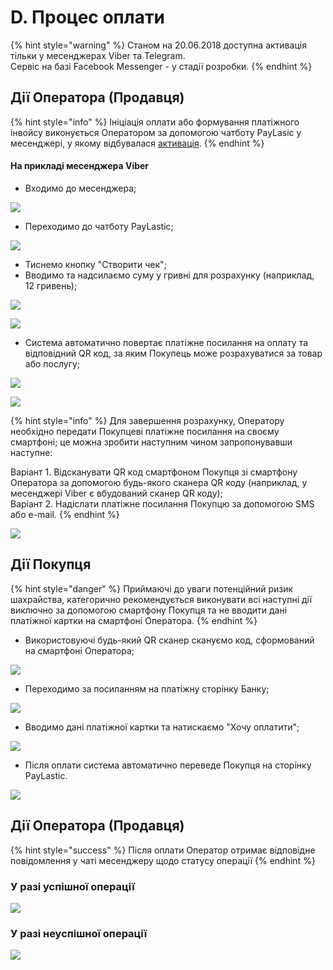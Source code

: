 # D. Процес оплати

{% hint style="warning" %}
Станом на 20.06.2018 доступна активація тільки у месенджерах Viber та Telegram.  
Сервіс на базі Facebook Messenger - у стадії розробки.
{% endhint %}

## Дії Оператора \(Продавця\)

{% hint style="info" %}
Ініціація оплати або формування платіжного інвойсу виконується Оператором за допомогою чатботу PayLasic у месенджері, у якому відбувалася [активація](https://paylastic.gitbook.io/paylastic-oshad/~/edit/drafts/-LFRiezl1UKquOR0SyTC/sho-take-merchant/untitled/untitled).
{% endhint %}

#### На прикладі месенджера Viber

* Входимо до месенджера;

![](.gitbook/assets/image%20%2852%29.png)

* Переходимо до чатботу PayLastic;

![](.gitbook/assets/image%20%2817%29.png)

* Тиснемо кнопку "Створити чек";
* Вводимо та надсилаємо суму у гривні для розрахунку \(наприклад, 12 гривень\);

![](.gitbook/assets/image%20%2857%29.png)

![](.gitbook/assets/image%20%288%29.png)

* Система автоматично повертає платіжне посилання на оплату та відповідний QR код, за яким Покупець може розрахуватися за товар або послугу;

![](.gitbook/assets/image%20%2833%29.png)

![](.gitbook/assets/image%20%2839%29.png)

{% hint style="info" %}
Для завершення розрахунку, Оператору необхідно передати Покупцеві  платіжне посилання на своєму смартфоні; це можна зробити наступним чином запропонувавши наступне:

Варіант 1. Відсканувати QR код смартфоном Покупця зі смартфону Оператора за допомогою будь-якого сканера QR коду \(наприклад, у месенджері Viber є вбудований сканер QR коду\);  
Варіант 2. Надіслати платіжне посилання Покупцю за допомогою SMS або e-mail.
{% endhint %}

![](.gitbook/assets/image%20%283%29.png)

## Дії Покупця

{% hint style="danger" %}
Приймаючі до уваги потенційний ризик шахрайства, категорично рекомендується виконувати всі наступні дії виключно за допомогою смартфону Покупця та не вводити дані платіжної картки на смартфоні Оператора.
{% endhint %}

* Використовуючі будь-який QR сканер скануємо код, сформований на смартфоні Оператора; 

![](.gitbook/assets/image%20%2844%29.png)

* Переходимо за посиланням на платіжну сторінку Банку;

![](.gitbook/assets/image%20%2860%29.png)

* Вводимо дані платіжної картки та натискаємо "Хочу оплатити";

![](.gitbook/assets/image%20%2811%29.png)

* Після оплати система автоматично переведе Покупця на сторінку PayLastic.

![](.gitbook/assets/image%20%2840%29.png)

## Дії Оператора \(Продавця\)

{% hint style="success" %}
Після оплати Оператор отримає відповідне повідомлення у чаті месенджеру щодо статусу операції
{% endhint %}

### У разі успішної операції

![](.gitbook/assets/image%20%2841%29.png)

### У разі неуспішної операції

![](.gitbook/assets/image%20%2827%29.png)

